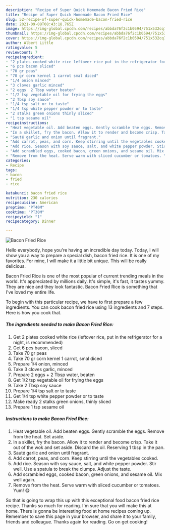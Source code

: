 ```yaml
---
description: "Recipe of Super Quick Homemade Bacon Fried Rice"
title: "Recipe of Super Quick Homemade Bacon Fried Rice"
slug: 52-recipe-of-super-quick-homemade-bacon-fried-rice
date: 2021-09-08T08:43:18.765Z
image: https://img-global.cpcdn.com/recipes/abbda76f2c1b0594/751x532cq70/bacon-fried-rice-recipe-main-photo.jpg
thumbnail: https://img-global.cpcdn.com/recipes/abbda76f2c1b0594/751x532cq70/bacon-fried-rice-recipe-main-photo.jpg
cover: https://img-global.cpcdn.com/recipes/abbda76f2c1b0594/751x532cq70/bacon-fried-rice-recipe-main-photo.jpg
author: Albert Little
ratingvalue: 5
reviewcount: 7
recipeingredient:
- "2 plates cooked white rice leftover rice put in the refrigerator for a night is recommended"
- "6 pcs bacon sliced"
- "70 gr peas"
- "70 gr corn kernel 1 carrot smal diced"
- "1/4 onion minced"
- "3 cloves garlic minced"
- "2 eggs  2 Tbsp water beaten"
- "1/2 tsp vegetable oil for frying the eggs"
- "2 Tbsp soy sauce"
- "1/4 tsp salt or to taste"
- "1/4 tsp white pepper powder or to taste"
- "2 stalks green onions thinly sliced"
- "1 tsp sesame oil"
recipeinstructions:
- "Heat vegetable oil. Add beaten eggs. Gently scramble the eggs. Remove from the heat. Set aside."
- "In a skillet, fry the bacon. Allow it to render and become crisp. Take it out of the wok and set aside. Discard the oil. Reserving 1 tbsp in the pan."
- "Sauté garlic and onion until fragrant."
- "Add carrot, peas, and corn. Keep stirring until the vegetables cooked."
- "Add rice. Season with soy sauce, salt, and white pepper powder. Stir well. Use a spatula to break the clumps. Adjust the taste."
- "Add scrambled eggs, cooked bacon, green onions, and sesame oil. Mix well again."
- "Remove from the heat. Serve warm with sliced cucumber or tomatoes. Yum! 😋"
categories:
- Recipe
tags:
- bacon
- fried
- rice

katakunci: bacon fried rice 
nutrition: 230 calories
recipecuisine: American
preptime: "PT40M"
cooktime: "PT30M"
recipeyield: "1"
recipecategory: Dinner

---
```



![Bacon Fried Rice](https://img-global.cpcdn.com/recipes/abbda76f2c1b0594/751x532cq70/bacon-fried-rice-recipe-main-photo.jpg)

Hello everybody, hope you're having an incredible day today. Today, I will show you a way to prepare a special dish, bacon fried rice. It is one of my favorites. For mine, I will make it a little bit unique. This will be really delicious.

Bacon Fried Rice is one of the most popular of current trending meals in the world. It's appreciated by millions daily. It's simple, it's fast, it tastes yummy. They are nice and they look fantastic. Bacon Fried Rice is something that I've loved my entire life.




To begin with this particular recipe, we have to first prepare a few ingredients. You can cook bacon fried rice using 13 ingredients and 7 steps. Here is how you cook that.

<!--inarticleads1-->

##### The ingredients needed to make Bacon Fried Rice:

1. Get 2 plates cooked white rice (leftover rice, put in the refrigerator for a night, is recommended)
1. Get 6 pcs bacon, sliced
1. Take 70 gr peas
1. Take 70 gr corn kernel 1 carrot, smal diced
1. Prepare 1/4 onion, minced
1. Take 3 cloves garlic, minced
1. Prepare 2 eggs + 2 Tbsp water, beaten
1. Get 1/2 tsp vegetable oil for frying the eggs
1. Take 2 Tbsp soy sauce
1. Prepare 1/4 tsp salt or to taste
1. Get 1/4 tsp white pepper powder or to taste
1. Make ready 2 stalks green onions, thinly sliced
1. Prepare 1 tsp sesame oil




<!--inarticleads2-->

##### Instructions to make Bacon Fried Rice:

1. Heat vegetable oil. Add beaten eggs. Gently scramble the eggs. Remove from the heat. Set aside.
1. In a skillet, fry the bacon. Allow it to render and become crisp. Take it out of the wok and set aside. Discard the oil. Reserving 1 tbsp in the pan.
1. Sauté garlic and onion until fragrant.
1. Add carrot, peas, and corn. Keep stirring until the vegetables cooked.
1. Add rice. Season with soy sauce, salt, and white pepper powder. Stir well. Use a spatula to break the clumps. Adjust the taste.
1. Add scrambled eggs, cooked bacon, green onions, and sesame oil. Mix well again.
1. Remove from the heat. Serve warm with sliced cucumber or tomatoes. Yum! 😋




So that is going to wrap this up with this exceptional food bacon fried rice recipe. Thanks so much for reading. I'm sure that you will make this at home. There is gonna be interesting food at home recipes coming up. Remember to save this page in your browser, and share it to your family, friends and colleague. Thanks again for reading. Go on get cooking!
